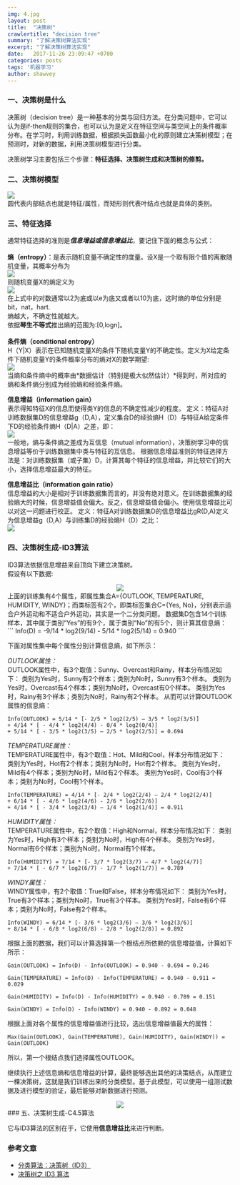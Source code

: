 ```yaml
---
img: 4.jpg
layout: post
title:  "决策树"
crawlertitle: "decision tree"
summary: "了解决策树算法实现"
excerpt: "了解决策树算法实现"
date:   2017-11-26 23:09:47 +0700
categories: posts
tags: '机器学习'
author: shawvey
---
```

### 一、决策树是什么

决策树（decision tree）是一种基本的分类与回归方法。在分类问题中，它可以认为是if-then规则的集合，也可以认为是定义在特征空间与类空间上的条件概率分布。在学习时，利用训练数据，根据损失函数最小化的原则建立决策树模型；在预测时，对新的数据，利用决策树模型进行分类。

决策树学习主要包括三个步骤：<b>特征选择、决策树生成和决策树的修剪。</b>

### 二、决策树模型
![](https://i.imgur.com/aLELLUp.png)  
圆代表内部结点也就是特征/属性，而矩形则代表叶结点也就是具体的类别。

### 三、特征选择
通常特征选择的准则是***信息增益或信息增益比***，要记住下面的概念与公式：  <br>  
<b>熵（entropy）</b>：是表示随机变量不确定性的度量。设X是一个取有限个值的离散随机变量，其概率分布为   
   ![](https://i.imgur.com/7IrQOmV.png)  
则随机变量X的熵定义为   
  ![](https://i.imgur.com/V0I5LqG.png)   
在上式中的对数通常以2为底或以e为底又或者以10为底，这时熵的单位分别是bit，nat，hart.  
熵越大，不确定性就越大。  
依据**琴生不等式**推出熵的范围为:[0,logn]。  
<br>
<b>条件熵（conditional entropy）</b>  
H（Y|X）表示在已知随机变量X的条件下随机变量Y的不确定性。定义为X给定条件下随机变量Y的条件概率分布的熵对X的数学期望:  
  ![](https://i.imgur.com/nl1vqCL.png)   
当熵和条件熵中的概率由*数据估计（特别是极大似然估计）*得到时，所对应的熵和条件熵分别成为经验熵和经验条件熵。  

**信息增益（information gain）**  
表示得知特征X的信息而使得类Y的信息的不确定性减少的程度。 
定义：特征A对训练数据集D的信息增益g（D,A），定义集合D的经验熵H（D）与特征A给定条件下D的经验条件熵H（D|A）之差，即：   
![](https://i.imgur.com/7nYZVNV.png)   
一般地，熵与条件熵之差成为互信息（mutual information），决策树学习中的信息增益等价于训练数据集中类与特征的互信息。
根据信息增益准则的特征选择方法是：对训练数据集（或子集）D，计算其每个特征的信息增益，并比较它们的大小，选择信息增益最大的特征。

**信息增益比（information gain ratio）**   
信息增益的大小是相对于训练数据集而言的，并没有绝对意义。在训练数据集的经验熵大的时候，信息增益值会偏大。反之，信息增益值会偏小。使用信息增益比可以对这一问题进行校正。 
定义：特征A对训练数据集D的信息增益比gR(D,A)定义为信息增益g（D,A）与训练集D的经验熵H（D）之比：  
![](https://i.imgur.com/OPQod9x.png)

### 四、决策树生成-ID3算法

ID3算法依据信息增益来自顶向下建立决策树。  
假设有以下数据:   
<center><img src="https://i.imgur.com/beEmjm1.png"></center>
上面的训练集有4个属性，即属性集合A={OUTLOOK, TEMPERATURE, HUMIDITY, WINDY}；而类标签有2个，即类标签集合C={Yes, No}，分别表示适合户外运动和不适合户外运动，其实是一个二分类问题。
数据集D包含14个训练样本，其中属于类别“Yes”的有9个，属于类别“No”的有5个，则计算其信息熵：    
```
Info(D) = -9/14 * log2(9/14) - 5/14 * log2(5/14) = 0.940
```

下面对属性集中每个属性分别计算信息熵，如下所示：

*OUTLOOK属性：*  
OUTLOOK属性中，有3个取值：Sunny、Overcast和Rainy，样本分布情况如下：
类别为Yes时，Sunny有2个样本；类别为No时，Sunny有3个样本。
类别为Yes时，Overcast有4个样本；类别为No时，Overcast有0个样本。
类别为Yes时，Rainy有3个样本；类别为No时，Rainy有2个样本。
从而可以计算OUTLOOK属性的信息熵：  
```
Info(OUTLOOK) = 5/14 * [- 2/5 * log2(2/5) – 3/5 * log2(3/5)]   
+ 4/14 * [ - 4/4 * log2(4/4) - 0/4 * log2(0/4)]  
+ 5/14 * [ - 3/5 * log2(3/5) – 2/5 * log2(2/5)] = 0.694    
```

*TEMPERATURE属性：*  
TEMPERATURE属性中，有3个取值：Hot、Mild和Cool，样本分布情况如下：
类别为Yes时，Hot有2个样本；类别为No时，Hot有2个样本。
类别为Yes时，Mild有4个样本；类别为No时，Mild有2个样本。
类别为Yes时，Cool有3个样本；类别为No时，Cool有1个样本。  
```
Info(TEMPERATURE) = 4/14 * [- 2/4 * log2(2/4) – 2/4 * log2(2/4)]    
+ 6/14 * [ - 4/6 * log2(4/6) - 2/6 * log2(2/6)]  
+ 4/14 * [ - 3/4 * log2(3/4) – 1/4 * log2(1/4)] = 0.911     
```

*HUMIDITY属性：*  
TEMPERATURE属性中，有2个取值：High和Normal，样本分布情况如下：
类别为Yes时，High有3个样本；类别为No时，High有4个样本。
类别为Yes时，Normal有6个样本；类别为No时，Normal有1个样本。  
```
Info(HUMIDITY) = 7/14 * [- 3/7 * log2(3/7) – 4/7 * log2(4/7)]   
+ 7/14 * [ - 6/7 * log2(6/7) - 1/7 * log2(1/7)] = 0.789    
```

*WINDY属性：*  
WINDY属性中，有2个取值：True和False，样本分布情况如下：
类别为Yes时，True有3个样本；类别为No时，True有3个样本。
类别为Yes时，False有6个样本；类别为No时，False有2个样本。  
```
Info(WINDY) = 6/14 * [- 3/6 * log2(3/6) – 3/6 * log2(3/6)] 
+ 8/14 * [ - 6/8 * log2(6/8) - 2/8 * log2(2/8)] = 0.892
```
根据上面的数据，我们可以计算选择第一个根结点所依赖的信息增益值，计算如下所示：  
```
Gain(OUTLOOK) = Info(D) - Info(OUTLOOK) = 0.940 - 0.694 = 0.246

Gain(TEMPERATURE) = Info(D) - Info(TEMPERATURE) = 0.940 - 0.911 = 0.029

Gain(HUMIDITY) = Info(D) - Info(HUMIDITY) = 0.940 - 0.789 = 0.151

Gain(WINDY) = Info(D) - Info(WINDY) = 0.940 - 0.892 = 0.048
```
根据上面对各个属性的信息增益值进行比较，选出信息增益值最大的属性：
```
Max(Gain(OUTLOOK), Gain(TEMPERATURE), Gain(HUMIDITY), Gain(WINDY)) = Gain(OUTLOOK)
```
所以，第一个根结点我们选择属性OUTLOOK。  
 
继续执行上述信息熵和信息增益的计算，最终能够选出其他的决策结点，从而建立一棵决策树，这就是我们训练出来的分类模型。基于此模型，可以使用一组测试数据及进行模型的验证，最后能够对新数据进行预测。  
<center><img src="https://i.imgur.com/oNuDafg.png"></center>
### 五、决策树生成-C4.5算法

它与ID3算法的区别在于，它使用**信息增益比**来进行判断。

### 参考文章

- [分类算法：决策树（ID3）](http://shiyanjun.cn/archives/417.html "分类算法：决策树（ID3）")  
- [决策树之 ID3 算法](http://blog.csdn.net/lemon_tree12138/article/details/51837983 "决策树之 ID3 算法")
